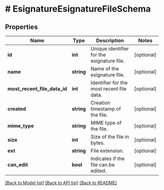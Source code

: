 # # EsignatureEsignatureFileSchema

## Properties

Name | Type | Description | Notes
------------ | ------------- | ------------- | -------------
**id** | **int** | Unique identifier for the esignature file. | [optional]
**name** | **string** | Name of the esignature file. | [optional]
**most_recent_file_data_id** | **int** | Identifier for the most recent file data. | [optional]
**created** | **string** | Creation timestamp of the file. | [optional]
**mime_type** | **string** | MIME type of the file. | [optional]
**size** | **int** | Size of the file in bytes. | [optional]
**ext** | **string** | File extension. | [optional]
**can_edit** | **bool** | Indicates if the file can be edited. | [optional]

[[Back to Model list]](../../README.md#models) [[Back to API list]](../../README.md#endpoints) [[Back to README]](../../README.md)
